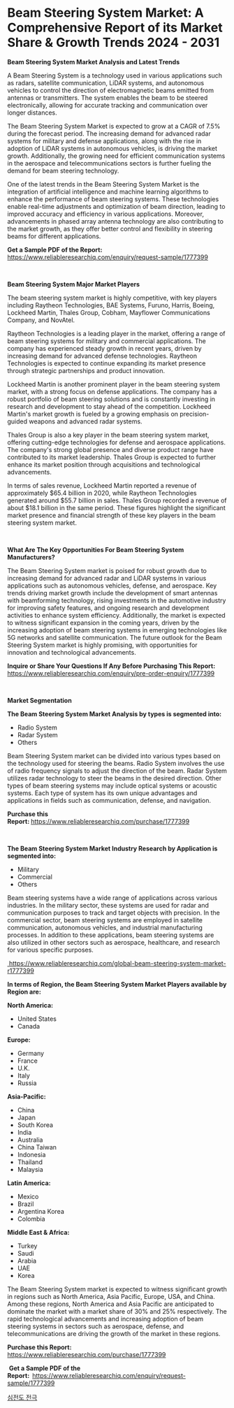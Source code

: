 <p><h1>Beam Steering System Market: A Comprehensive Report of its Market Share & Growth Trends 2024 - 2031</h1></p><p><strong>Beam Steering System Market Analysis and Latest Trends</strong></p>
<p><p>A Beam Steering System is a technology used in various applications such as radars, satellite communication, LiDAR systems, and autonomous vehicles to control the direction of electromagnetic beams emitted from antennas or transmitters. The system enables the beam to be steered electronically, allowing for accurate tracking and communication over longer distances.</p><p>The Beam Steering System Market is expected to grow at a CAGR of 7.5% during the forecast period. The increasing demand for advanced radar systems for military and defense applications, along with the rise in adoption of LiDAR systems in autonomous vehicles, is driving the market growth. Additionally, the growing need for efficient communication systems in the aerospace and telecommunications sectors is further fueling the demand for beam steering technology.</p><p>One of the latest trends in the Beam Steering System Market is the integration of artificial intelligence and machine learning algorithms to enhance the performance of beam steering systems. These technologies enable real-time adjustments and optimization of beam direction, leading to improved accuracy and efficiency in various applications. Moreover, advancements in phased array antenna technology are also contributing to the market growth, as they offer better control and flexibility in steering beams for different applications.</p></p>
<p><strong>Get a Sample PDF of the Report:&nbsp;</strong> <a href="https://www.reliableresearchiq.com/enquiry/request-sample/1777399">https://www.reliableresearchiq.com/enquiry/request-sample/1777399</a></p>
<p>&nbsp;</p>
<p><strong>Beam Steering System Major Market Players</strong></p>
<p><p>The beam steering system market is highly competitive, with key players including Raytheon Technologies, BAE Systems, Furuno, Harris, Boeing, Lockheed Martin, Thales Group, Cobham, Mayflower Communications Company, and NovAtel.</p><p>Raytheon Technologies is a leading player in the market, offering a range of beam steering systems for military and commercial applications. The company has experienced steady growth in recent years, driven by increasing demand for advanced defense technologies. Raytheon Technologies is expected to continue expanding its market presence through strategic partnerships and product innovation.</p><p>Lockheed Martin is another prominent player in the beam steering system market, with a strong focus on defense applications. The company has a robust portfolio of beam steering solutions and is constantly investing in research and development to stay ahead of the competition. Lockheed Martin's market growth is fueled by a growing emphasis on precision-guided weapons and advanced radar systems.</p><p>Thales Group is also a key player in the beam steering system market, offering cutting-edge technologies for defense and aerospace applications. The company's strong global presence and diverse product range have contributed to its market leadership. Thales Group is expected to further enhance its market position through acquisitions and technological advancements.</p><p>In terms of sales revenue, Lockheed Martin reported a revenue of approximately $65.4 billion in 2020, while Raytheon Technologies generated around $55.7 billion in sales. Thales Group recorded a revenue of about $18.1 billion in the same period. These figures highlight the significant market presence and financial strength of these key players in the beam steering system market.</p></p>
<p>&nbsp;</p>
<p><strong>What Are The Key Opportunities For Beam Steering System Manufacturers?</strong></p>
<p><p>The Beam Steering System market is poised for robust growth due to increasing demand for advanced radar and LiDAR systems in various applications such as autonomous vehicles, defense, and aerospace. Key trends driving market growth include the development of smart antennas with beamforming technology, rising investments in the automotive industry for improving safety features, and ongoing research and development activities to enhance system efficiency. Additionally, the market is expected to witness significant expansion in the coming years, driven by the increasing adoption of beam steering systems in emerging technologies like 5G networks and satellite communication. The future outlook for the Beam Steering System market is highly promising, with opportunities for innovation and technological advancements.</p></p>
<p><strong>Inquire or Share Your Questions If Any Before Purchasing This Report:</strong> <a href="https://www.reliableresearchiq.com/enquiry/pre-order-enquiry/1777399">https://www.reliableresearchiq.com/enquiry/pre-order-enquiry/1777399</a></p>
<p>&nbsp;</p>
<p><strong>Market Segmentation</strong></p>
<p><strong>The Beam Steering System Market Analysis by types is segmented into:</strong></p>
<p><ul><li>Radio System</li><li>Radar System</li><li>Others</li></ul></p>
<p><p>Beam Steering System market can be divided into various types based on the technology used for steering the beams. Radio System involves the use of radio frequency signals to adjust the direction of the beam. Radar System utilizes radar technology to steer the beams in the desired direction. Other types of beam steering systems may include optical systems or acoustic systems. Each type of system has its own unique advantages and applications in fields such as communication, defense, and navigation.</p></p>
<p><strong>Purchase this Report:&nbsp;</strong><a href="https://www.reliableresearchiq.com/purchase/1777399">https://www.reliableresearchiq.com/purchase/1777399</a></p>
<p>&nbsp;</p>
<p><strong>The Beam Steering System Market Industry Research by Application is segmented into:</strong></p>
<p><ul><li>Military</li><li>Commercial</li><li>Others</li></ul></p>
<p><p>Beam steering systems have a wide range of applications across various industries. In the military sector, these systems are used for radar and communication purposes to track and target objects with precision. In the commercial sector, beam steering systems are employed in satellite communication, autonomous vehicles, and industrial manufacturing processes. In addition to these applications, beam steering systems are also utilized in other sectors such as aerospace, healthcare, and research for various specific purposes.</p></p>
<p><a href="https://www.reliableresearchiq.com/global-beam-steering-system-market-r1777399">&nbsp;https://www.reliableresearchiq.com/global-beam-steering-system-market-r1777399</a></p>
<p><strong>In terms of Region, the Beam Steering System Market Players available by Region are:</strong></p>
<p>
    <p> <strong> North America: </strong>
        <ul>
            <li>United States</li>
            <li>Canada</li>
        </ul>
        </p> 
    <p> <strong> Europe: </strong>
        <ul>
            <li>Germany</li>
            <li>France</li>
            <li>U.K.</li>
            <li>Italy</li>
            <li>Russia</li>
        </ul>
        </p> 
    <p> <strong> Asia-Pacific: </strong>
        <ul>
            <li>China</li>
            <li>Japan</li>
            <li>South Korea</li>
            <li>India</li>
            <li>Australia</li>
            <li>China Taiwan</li>
            <li>Indonesia</li>
            <li>Thailand</li>
            <li>Malaysia</li>
        </ul>
        </p> 
    <p> <strong> Latin America: </strong>
        <ul>
            <li>Mexico</li>
            <li>Brazil</li>
            <li>Argentina Korea</li>
            <li>Colombia</li>
        </ul>
        </p> 
    <p> <strong> Middle East & Africa: </strong>
        <ul>
            <li>Turkey</li>
            <li>Saudi</li>
            <li>Arabia</li>
            <li>UAE</li>
            <li>Korea</li>
        </ul>
    </p>
    </p>
<p><p>The Beam Steering System market is expected to witness significant growth in regions such as North America, Asia Pacific, Europe, USA, and China. Among these regions, North America and Asia Pacific are anticipated to dominate the market with a market share of 30% and 25% respectively. The rapid technological advancements and increasing adoption of beam steering systems in sectors such as aerospace, defense, and telecommunications are driving the growth of the market in these regions.</p></p>
<p><strong>Purchase this Report: </strong><a href="https://www.reliableresearchiq.com/purchase/1777399">https://www.reliableresearchiq.com/purchase/1777399</a></p>
<p>&nbsp;<strong>Get a Sample PDF of the Report:&nbsp;&nbsp;</strong><a href="https://www.reliableresearchiq.com/enquiry/request-sample/1777399">https://www.reliableresearchiq.com/enquiry/request-sample/1777399</a></p>
<p><strong></strong></p>
<p><p><a href="https://github.com/mpodehpw07370073/Market-Research-Report-List-3/blob/main/743932270549.md">심전도 전극</a></p></p>